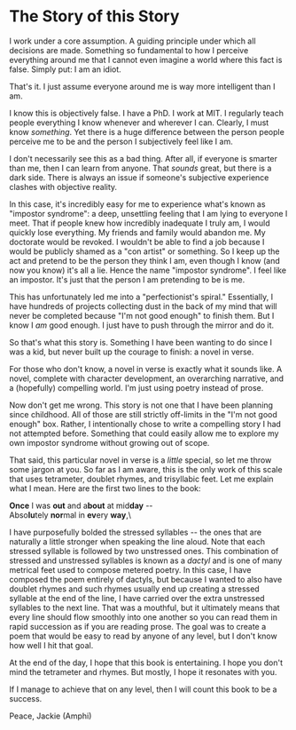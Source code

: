 # The Story of this Story

I work under a core assumption.
A guiding principle under which all decisions are made.
Something so fundamental to how I perceive everything around me that I cannot even imagine a world where this fact is false.
Simply put: I am an idiot.

That's it.
I just assume everyone around me is way more intelligent than I am.

I know this is objectively false.
I have a PhD.
I work at MIT.
I regularly teach people everything I know whenever and wherever I can.
Clearly, I must know *something*.
Yet there is a huge difference between the person people perceive me to be and the person I subjectively feel like I am.

I don't necessarily see this as a bad thing.
After all, if everyone is smarter than me, then I can learn from anyone.
That *sounds* great, but there is a dark side.
There is always an issue if someone's subjective experience clashes with objective reality.

In this case, it's incredibly easy for me to experience what's known as "impostor syndrome": a deep, unsettling feeling that I am lying to everyone I meet.
That if people knew how incredibly inadequate I truly am, I would quickly lose everything.
My friends and family would abandon me.
My doctorate would be revoked.
I wouldn't be able to find a job because I would be publicly shamed as a "con artist" or something.
So I keep up the act and pretend to be the person they think I am, even though I know (and now you know) it's all a lie.
Hence the name "impostor syndrome".
I feel like an impostor.
It's just that the person I am pretending to be is me.

This has unfortunately led me into a "perfectionist's spiral."
Essentially, I have hundreds of projects collecting dust in the back of my mind that will never be completed because "I'm not good enough" to finish them.
But I know I *am* good enough.
I just have to push through the mirror and do it.

So that's what this story is.
Something I have been wanting to do since I was a kid, but never built up the courage to finish: a novel in verse.

For those who don't know, a novel in verse is exactly what it sounds like.
A novel, complete with character development, an overarching narrative, and a (hopefully) compelling world.
I'm just using poetry instead of prose.

Now don't get me wrong.
This story is not one that I have been planning since childhood.
All of those are still strictly off-limits in the "I'm not good enough" box.
Rather, I intentionally chose to write a compelling story I had not attempted before.
Something that could easily allow me to explore my own impostor syndrome without growing out of scope.

That said, this particular novel in verse is a *little* special, so let me throw some jargon at you.
So far as I am aware, this is the only work of this scale that uses tetrameter, doublet rhymes, and trisyllabic feet.
Let me explain what I mean.
Here are the first two lines to the book:

**Once** I was **out** and a**bout** at mid**day** --\
Abso**lu**tely **nor**mal in **ev**ery **way**,\

I have purposefully bolded the stressed syllables -- the ones that are naturally a little stronger when speaking the line aloud.
Note that each stressed syllable is followed by two unstressed ones.
This combination of stressed and unstressed syllables is known as a *dactyl* and is one of many metrical feet used to compose metered poetry.
In this case, I have composed the poem entirely of dactyls, but because I wanted to also have doublet rhymes and such rhymes usually end up creating a stressed syllable at the end of the line, I have carried over the extra unstressed syllables to the next line.
That was a mouthful, but it ultimately means that every line should flow smoothly into one another so you can read them in rapid succession as if you are reading prose.
The goal was to create a poem that would be easy to read by anyone of any level, but I don't know how well I hit that goal.

At the end of the day, I hope that this book is entertaining.
I hope you don't mind the tetrameter and rhymes.
But mostly, I hope it resonates with you.

If I manage to achieve that on any level, then I will count this book to be a success.

Peace,
Jackie (Amphi)

